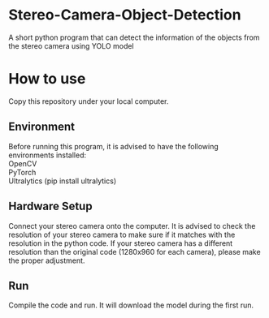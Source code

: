 # Stereo-Camera-Object-Detection
A short python program that can detect the information of the objects from the stereo camera using YOLO model

# How to use
Copy this repository under your local computer.<br>
## Environment
Before running this program, it is advised to have the following environments installed:<br>
OpenCV<br>
PyTorch<br>
Ultralytics (pip install ultralytics)<br>
## Hardware Setup
Connect your stereo camera onto the computer. It is advised to check the resolution of your stereo camera to make sure if it matches with the resolution in the python code. If your stereo camera has a different resolution than the original code (1280x960 for each camera), please make the proper adjustment.
## Run
Compile the code and run. It will download the model during the first run.
